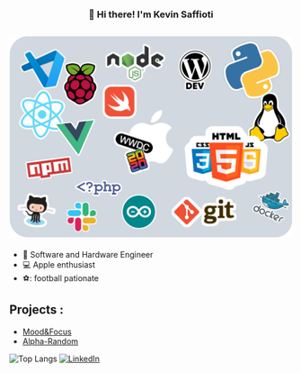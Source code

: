 <h3 align="center">👋 Hi there! I'm Kevin Saffioti</h3>

![Cover](https://github.com/kev0629/kev0629/blob/master/sticker.png)
---

- :briefcase: Software and Hardware Engineer
- :computer: Apple enthusiast
- ⚽: football pationate

## Projects :

- [Mood&Focus](https://github.com/kev0629/Mood-Focus)
- [Alpha-Random](https://github.com/kev0629/Alpha_Random)

![Top Langs](https://github-readme-stats.vercel.app/api/top-langs/?username=anuraghazra&layout=compact)
<a href="https://www.linkedin.com/in/kevin-saffioti-00549753"><img src="https://img.shields.io/badge/LinkedIn--_.svg?style=social&logo=linkedin" alt="LinkedIn"></a>

